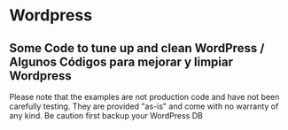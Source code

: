 # Wordpress
<h2>Some Code to tune up and clean WordPress / Algunos Códigos para mejorar y limpiar Wordpress</h2>


Please note that the examples are not production code and have not been carefully testing. They are provided "as-is" and come with no warranty of any kind. Be caution first backup your WordPress DB

